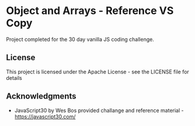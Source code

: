 # Object and Arrays - Reference VS Copy

Project completed for the 30 day vanilla JS coding challenge.

## License

This project is licensed under the Apache License - see the LICENSE file for details

## Acknowledgments

- JavaScript30 by Wes Bos provided challange and reference material - https://javascript30.com/
